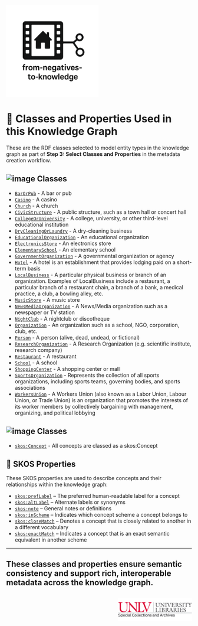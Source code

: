 <link rel="stylesheet" href="style.css">

<p align="left">
  <a href="https://darnellemelvin.github.io/from-negatives-to-knowledge">
    <img src="assets/images/negative2nodeInverse_logo.png" alt="Home" style="height: 250px;">
  </a>
</p>

# 🧩 Classes and Properties Used in this Knowledge Graph

These are the RDF classes selected to model entity types in the knowledge graph as part of **Step 3: Select Classes and Properties** in the metadata creation workflow.

## <img width="90" height="18" alt="image" src="https://github.com/user-attachments/assets/db185c42-afa2-4aef-b3c3-021357daf4ae" /> Classes

- [`BarOrPub`](https://schema.org/BarOrPub) - A bar or pub  
- [`Casino`](https://schema.org/Casino) - A casino  
- [`Church`](https://schema.org/Church) - A church  
- [`CivicStructure`](https://schema.org/CivicStructure) - A public structure, such as a town hall or concert hall  
- [`CollegeOrUniversity`](https://schema.org/CollegeOrUniversity)  - A college, university, or other third-level educational institution  
- [`DryCleaningOrLaundry`](https://schema.org/DryCleaningOrLaundry) - A dry-cleaning business  
- [`EducationalOrganization`](https://schema.org/EducationalOrganization) - An educational organization  
- [`ElectronicsStore`](https://schema.org/ElectronicsStore) - An electronics store  
- [`ElementarySchool`](https://schema.org/ElementarySchool) - An elementary school  
- [`GovernmentOrganization`](https://schema.org/GovernmentOrganization) - A governmental organization or agency  
- [`Hotel`](https://schema.org/Hotel) - A hotel is an establishment that provides lodging paid on a short-term basis  
- [`LocalBusiness`](https://schema.org/LocalBusiness) - A particular physical business or branch of an organization. Examples of LocalBusiness include a restaurant, a particular branch of a restaurant chain, a branch of a bank, a medical practice, a club, a bowling alley, etc.
- [`MusicStore`](https://schema.org/MusicStore) - A music store  
- [`NewsMediaOrganization`](https://schema.org/NewsMediaOrganization) - A News/Media organization such as a newspaper or TV station  
- [`NightClub`](https://schema.org/NightClub) - A nightclub or discotheque
- [`Organization`](https://schema.org/Organization) - An organization such as a school, NGO, corporation, club, etc.  
- [`Person`](https://schema.org/Person) - A person (alive, dead, undead, or fictional)  
- [`ResearchOrganization`](https://schema.org/ResearchOrganization) - A Research Organization (e.g. scientific institute, research company)  
- [`Restaurant`](https://schema.org/Restaurant) - A restaurant  
- [`School`](https://schema.org/School) - A school
- [`ShoppingCenter`](https://schema.org/ShoppingCenter) - A shopping center or mall
- [`SportsOrganization`](https://schema.org/SportsOrganization) - Represents the collection of all sports organizations, including sports teams, governing bodies, and sports associations  
- [`WorkersUnion`](https://schema.org/WorkersUnion) - A Workers Union (also known as a Labor Union, Labour Union, or Trade Union) is an organization that promotes the interests of its worker members by collectively bargaining with management, organizing, and political lobbying

## <img width="80" height="15" alt="image" src="https://github.com/user-attachments/assets/8421d8e1-e39e-4801-baaf-9b5a88fc294a" /> Classes

- [`skos:Concept`](https://www.w3.org/2004/02/skos/core#Concept) - All concepts are classed as a skos:Concept


## 📎 SKOS Properties

These SKOS properties are used to describe concepts and their relationships within the knowledge graph:

- [`skos:prefLabel`](https://www.w3.org/TR/skos-reference/#prefLabel) – The preferred human-readable label for a concept  
- [`skos:altLabel`](https://www.w3.org/TR/skos-reference/#altLabel) – Alternate labels or synonyms  
- [`skos:note`](https://www.w3.org/TR/skos-reference/#note) – General notes or definitions  
- [`skos:inScheme`](https://www.w3.org/TR/skos-reference/#inScheme) – Indicates which concept scheme a concept belongs to  
- [`skos:closeMatch`](https://www.w3.org/TR/skos-reference/#closeMatch) – Denotes a concept that is closely related to another in a different vocabulary  
- [`skos:exactMatch`](https://www.w3.org/TR/skos-reference/#exactMatch) – Indicates a concept that is an exact semantic equivalent in another scheme  

---

These classes and properties ensure semantic consistency and support rich, interoperable metadata across the knowledge graph.
---

<p style="text-align: right; margin-top: 2em;">
  <a href="https://special.library.unlv.edu/">
  <img src="assets/images/unlv_sca_logo.png" alt="UNLV Special Collections & Archives Logo" style="max-width: 200px;">
  </a>
</p>
